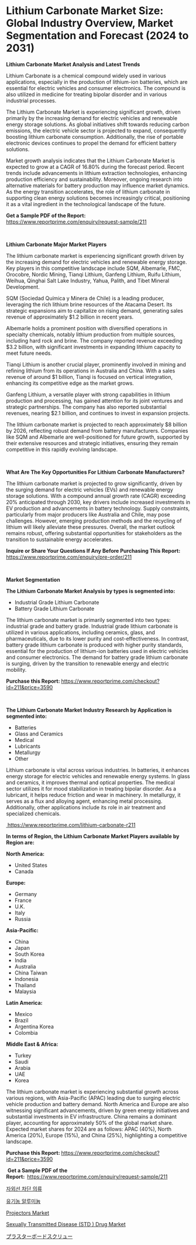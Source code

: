 <p><h1>Lithium Carbonate Market Size: Global Industry Overview, Market Segmentation and Forecast (2024 to 2031)</h1></p><p><strong>Lithium Carbonate Market Analysis and Latest Trends</strong></p>
<p><p>Lithium Carbonate is a chemical compound widely used in various applications, especially in the production of lithium-ion batteries, which are essential for electric vehicles and consumer electronics. The compound is also utilized in medicine for treating bipolar disorder and in various industrial processes.</p><p>The Lithium Carbonate Market is experiencing significant growth, driven primarily by the increasing demand for electric vehicles and renewable energy storage solutions. As global initiatives shift towards reducing carbon emissions, the electric vehicle sector is projected to expand, consequently boosting lithium carbonate consumption. Additionally, the rise of portable electronic devices continues to propel the demand for efficient battery solutions.</p><p>Market growth analysis indicates that the Lithium Carbonate Market is expected to grow at a CAGR of 16.80% during the forecast period. Recent trends include advancements in lithium extraction technologies, enhancing production efficiency and sustainability. Moreover, ongoing research into alternative materials for battery production may influence market dynamics. As the energy transition accelerates, the role of lithium carbonate in supporting clean energy solutions becomes increasingly critical, positioning it as a vital ingredient in the technological landscape of the future.</p></p>
<p><strong>Get a Sample PDF of the Report:&nbsp;</strong> <a href="https://www.reportprime.com/enquiry/request-sample/211">https://www.reportprime.com/enquiry/request-sample/211</a></p>
<p>&nbsp;</p>
<p><strong>Lithium Carbonate Major Market Players</strong></p>
<p><p>The lithium carbonate market is experiencing significant growth driven by the increasing demand for electric vehicles and renewable energy storage. Key players in this competitive landscape include SQM, Albemarle, FMC, Orocobre, Nordic Mining, Tianqi Lithium, Ganfeng Lithium, Ruifu Lithium, Weihua, Qinghai Salt Lake Industry, Yahua, Palith, and Tibet Mineral Development.</p><p>SQM (Sociedad Química y Minera de Chile) is a leading producer, leveraging the rich lithium brine resources of the Atacama Desert. Its strategic expansions aim to capitalize on rising demand, generating sales revenue of approximately $1.2 billion in recent years.</p><p>Albemarle holds a prominent position with diversified operations in specialty chemicals, notably lithium production from multiple sources, including hard rock and brine. The company reported revenue exceeding $3.2 billion, with significant investments in expanding lithium capacity to meet future needs.</p><p>Tianqi Lithium is another crucial player, prominently involved in mining and refining lithium from its operations in Australia and China. With a sales revenue of around $1 billion, Tianqi is focused on vertical integration, enhancing its competitive edge as the market grows.</p><p>Ganfeng Lithium, a versatile player with strong capabilities in lithium production and processing, has gained attention for its joint ventures and strategic partnerships. The company has also reported substantial revenues, nearing $2.1 billion, and continues to invest in expansion projects.</p><p>The lithium carbonate market is projected to reach approximately $8 billion by 2026, reflecting robust demand from battery manufacturers. Companies like SQM and Albemarle are well-positioned for future growth, supported by their extensive resources and strategic initiatives, ensuring they remain competitive in this rapidly evolving landscape.</p></p>
<p>&nbsp;</p>
<p><strong>What Are The Key Opportunities For Lithium Carbonate Manufacturers?</strong></p>
<p><p>The lithium carbonate market is projected to grow significantly, driven by the surging demand for electric vehicles (EVs) and renewable energy storage solutions. With a compound annual growth rate (CAGR) exceeding 20% anticipated through 2030, key drivers include increased investments in EV production and advancements in battery technology. Supply constraints, particularly from major producers like Australia and Chile, may pose challenges. However, emerging production methods and the recycling of lithium will likely alleviate these pressures. Overall, the market outlook remains robust, offering substantial opportunities for stakeholders as the transition to sustainable energy accelerates.</p></p>
<p><strong>Inquire or Share Your Questions If Any Before Purchasing This Report:</strong> <a href="https://www.reportprime.com/enquiry/pre-order/211">https://www.reportprime.com/enquiry/pre-order/211</a></p>
<p>&nbsp;</p>
<p><strong>Market Segmentation</strong></p>
<p><strong>The Lithium Carbonate Market Analysis by types is segmented into:</strong></p>
<p><ul><li>Industrial Grade Lithium Carbonate</li><li>Battery Grade Lithium Carbonate</li></ul></p>
<p><p>The lithium carbonate market is primarily segmented into two types: industrial grade and battery grade. Industrial grade lithium carbonate is utilized in various applications, including ceramics, glass, and pharmaceuticals, due to its lower purity and cost-effectiveness. In contrast, battery grade lithium carbonate is produced with higher purity standards, essential for the production of lithium-ion batteries used in electric vehicles and consumer electronics. The demand for battery grade lithium carbonate is surging, driven by the transition to renewable energy and electric mobility.</p></p>
<p><strong>Purchase this Report:&nbsp;</strong><a href="https://www.reportprime.com/checkout?id=211&price=3590">https://www.reportprime.com/checkout?id=211&price=3590</a></p>
<p>&nbsp;</p>
<p><strong>The Lithium Carbonate Market Industry Research by Application is segmented into:</strong></p>
<p><ul><li>Batteries</li><li>Glass and Ceramics</li><li>Medical</li><li>Lubricants</li><li>Metallurgy</li><li>Other</li></ul></p>
<p><p>Lithium carbonate is vital across various industries. In batteries, it enhances energy storage for electric vehicles and renewable energy systems. In glass and ceramics, it improves thermal and optical properties. The medical sector utilizes it for mood stabilization in treating bipolar disorder. As a lubricant, it helps reduce friction and wear in machinery. In metallurgy, it serves as a flux and alloying agent, enhancing metal processing. Additionally, other applications include its role in air treatment and specialized chemicals.</p></p>
<p><a href="https://www.reportprime.com/lithium-carbonate-r211">&nbsp;https://www.reportprime.com/lithium-carbonate-r211</a></p>
<p><strong>In terms of Region, the Lithium Carbonate Market Players available by Region are:</strong></p>
<p>
    <p> <strong> North America: </strong>
        <ul>
            <li>United States</li>
            <li>Canada</li>
        </ul>
        </p> 
    <p> <strong> Europe: </strong>
        <ul>
            <li>Germany</li>
            <li>France</li>
            <li>U.K.</li>
            <li>Italy</li>
            <li>Russia</li>
        </ul>
        </p> 
    <p> <strong> Asia-Pacific: </strong>
        <ul>
            <li>China</li>
            <li>Japan</li>
            <li>South Korea</li>
            <li>India</li>
            <li>Australia</li>
            <li>China Taiwan</li>
            <li>Indonesia</li>
            <li>Thailand</li>
            <li>Malaysia</li>
        </ul>
        </p> 
    <p> <strong> Latin America: </strong>
        <ul>
            <li>Mexico</li>
            <li>Brazil</li>
            <li>Argentina Korea</li>
            <li>Colombia</li>
        </ul>
        </p> 
    <p> <strong> Middle East & Africa: </strong>
        <ul>
            <li>Turkey</li>
            <li>Saudi</li>
            <li>Arabia</li>
            <li>UAE</li>
            <li>Korea</li>
        </ul>
    </p>
    </p>
<p><p>The lithium carbonate market is experiencing substantial growth across various regions, with Asia-Pacific (APAC) leading due to surging electric vehicle production and battery demand. North America and Europe are also witnessing significant advancements, driven by green energy initiatives and substantial investments in EV infrastructure. China remains a dominant player, accounting for approximately 50% of the global market share. Expected market shares for 2024 are as follows: APAC (40%), North America (20%), Europe (15%), and China (25%), highlighting a competitive landscape.</p></p>
<p><strong>Purchase this Report: </strong><a href="https://www.reportprime.com/checkout?id=211&price=3590">https://www.reportprime.com/checkout?id=211&price=3590</a></p>
<p>&nbsp;<strong>Get a Sample PDF of the Report:&nbsp;&nbsp;</strong><a href="https://www.reportprime.com/enquiry/request-sample/211">https://www.reportprime.com/enquiry/request-sample/211</a></p>
<p><strong></strong></p>
<p><p><a href="https://medium.com/@latoyanorton57/%EA%B8%80%EB%A1%9C%EB%B2%8C-uv-%EB%B3%B4%ED%98%B8-%EC%9D%98%EB%A5%98-%EC%8B%9C%EC%9E%A5-%ED%8A%B8%EB%A0%8C%EB%93%9C-%EC%98%88%EC%B8%A1-%EB%B0%8F-%EC%8B%9C%EC%9E%A5-%EC%A0%84%EB%9E%B5-%EB%B6%84%EC%84%9D-2024-2031-fd4094ca966d">자외선 차단 의류</a></p><p><a href="https://medium.com/@latoyanorton57/%EC%84%B8%EA%B3%84-%EC%9C%A0%EA%B8%B0-%EC%95%8C%EB%A3%A8%EB%AF%B8%EB%8A%84-%EC%8B%9C%EC%9E%A5%EC%9D%80-2024%EB%85%84%EB%B6%80%ED%84%B0-2031%EB%85%84%EA%B9%8C%EC%A7%80-12-7-%EC%9D%98-%EC%97%B0%ED%8F%89%EA%B7%A0-%EC%84%B1%EC%9E%A5%EB%A5%A0-cagr-%EB%A1%9C-%EC%84%B1%EC%9E%A5%ED%95%A0-%EA%B2%83%EC%9C%BC%EB%A1%9C-%EC%98%88%EC%83%81%EB%90%A9%EB%8B%88%EB%8B%A4-5e860d625dcf">유기농 알루미늄</a></p><p><a href="https://medium.com/@mdmasty/global-projectors-industry-analysis-share-growth-trends-and-forecast-2024-to-2031-ad2554ed3e0f">Projectors Market</a></p><p><a href="https://issuu.com/reportprime-2/docs/sexually-transmitted-disease-std-dr_036ef0972d4db5">Sexually Transmitted Disease (STD ) Drug Market</a></p><p><a href="https://medium.com/@evekerluke2023/%E3%83%97%E3%83%A9%E3%82%B9%E3%82%BF%E3%83%BC%E3%83%9C%E3%83%BC%E3%83%89%E3%82%B9%E3%82%AF%E3%83%AA%E3%83%A5%E3%83%BC%E5%B8%82%E5%A0%B4-%E6%A5%AD%E7%95%8C%E3%81%AE%E7%8A%B6%E6%B3%81-%E6%88%90%E9%95%B7%E8%BB%8C%E9%81%93-%E3%81%8A%E3%82%88%E3%81%B3%E3%82%B0%E3%83%AD%E3%83%BC%E3%83%90%E3%83%AB%E5%B8%82%E5%A0%B4-cefb7fbd3812">プラスターボードスクリュー</a></p></p>